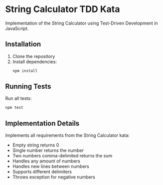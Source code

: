 # String Calculator TDD Kata

Implementation of the String Calculator using Test-Driven Development in JavaScript.

## Installation

1. Clone the repository
2. Install dependencies:
   ```bash
   npm install
   ```

## Running Tests

Run all tests:
```bash
npm test
```


## Implementation Details

Implements all requirements from the String Calculator kata:
- Empty string returns 0
- Single number returns the number
- Two numbers comma-delimited returns the sum
- Handles any amount of numbers
- Handles new lines between numbers
- Supports different delimiters
- Throws exception for negative numbers